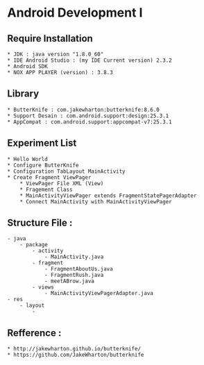 # Android Development I
## Require Installation
	* JDK : java version "1.8.0_60"
	* IDE Android Studio : (my IDE Current version) 2.3.2
	* Android SDK
	* NOX APP PLAYER (version) : 3.8.3

## Library 
	* ButterKnife : com.jakewharton:butterknife:8.6.0
	* Support Desain : com.android.support:design:25.3.1
	* AppCompat : com.android.support:appcompat-v7:25.3.1
	
## Experiment List
	* Hello World
	* Configure ButterKnife
	* Configuration TabLayout MainActivity
	* Create Fragment ViewPager
		* ViewPager File XML (View)
		* Fragement Class
		* MainActivityViewPager extends FragmentStatePagerAdapter
		* Connect MainActivity with MainActivityViewPager
		
## Structure File : 
	- java
		- package 
			- activity 
				- MainActivity.java
			- fragment 
				- FragmentAboutUs.java
				- FragmentRush.java
				- meetABrow.java
			- views
				- MainActivityViewPagerAdapter.java
	- res 
		- layout
			- 
			
## Refference : 
	* http://jakewharton.github.io/butterknife/
	* https://github.com/JakeWharton/butterknife
 
	